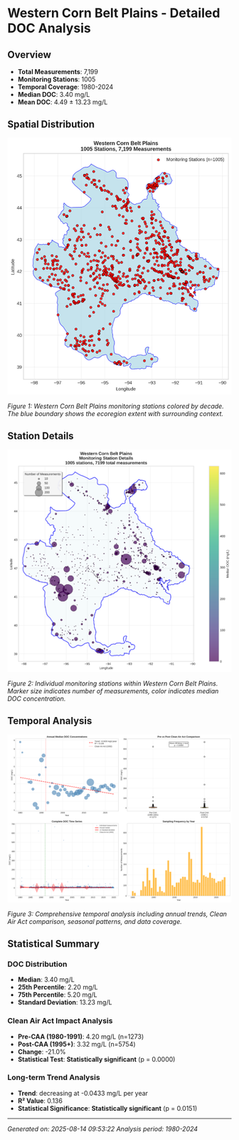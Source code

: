 # Western Corn Belt Plains - Detailed DOC Analysis

## Overview
- **Total Measurements**: 7,199
- **Monitoring Stations**: 1005
- **Temporal Coverage**: 1980-2024
- **Median DOC**: 3.40 mg/L
- **Mean DOC**: 4.49 ± 13.23 mg/L

## Spatial Distribution

![Ecoregion Overview](Western_Corn_Belt_Plains_overview_map.png)

*Figure 1: Western Corn Belt Plains monitoring stations colored by decade. The blue boundary shows the ecoregion extent with surrounding context.*

## Station Details

![Station Details](Western_Corn_Belt_Plains_stations.png)

*Figure 2: Individual monitoring stations within Western Corn Belt Plains. Marker size indicates number of measurements, color indicates median DOC concentration.*

## Temporal Analysis

![Time Series Analysis](Western_Corn_Belt_Plains_timeseries.png)

*Figure 3: Comprehensive temporal analysis including annual trends, Clean Air Act comparison, seasonal patterns, and data coverage.*

## Statistical Summary

### DOC Distribution
- **Median**: 3.40 mg/L
- **25th Percentile**: 2.20 mg/L  
- **75th Percentile**: 5.20 mg/L
- **Standard Deviation**: 13.23 mg/L

### Clean Air Act Impact Analysis

- **Pre-CAA (1980-1991)**: 4.20 mg/L (n=1273)
- **Post-CAA (1995+)**: 3.32 mg/L (n=5754)
- **Change**: -21.0%
- **Statistical Test**: **Statistically significant** (p = 0.0000)

### Long-term Trend Analysis

- **Trend**: decreasing at -0.0433 mg/L per year
- **R² Value**: 0.136
- **Statistical Significance**: **Statistically significant** (p = 0.0151)


---
*Generated on: 2025-08-14 09:53:22*
*Analysis period: 1980-2024*
